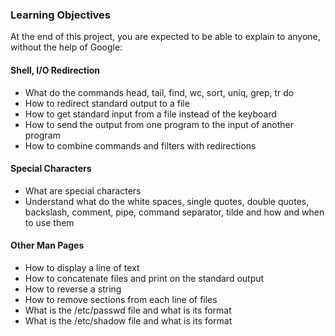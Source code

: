 ### Learning Objectives
At the end of this project, you are expected to be able to explain to anyone, without the help of Google:

#### Shell, I/O Redirection
- What do the commands head, tail, find, wc, sort, uniq, grep, tr do
- How to redirect standard output to a file
- How to get standard input from a file instead of the keyboard
- How to send the output from one program to the input of another program
- How to combine commands and filters with redirections

#### Special Characters
- What are special characters
- Understand what do the white spaces, single quotes, double quotes, backslash, comment, pipe, command separator, tilde and how and when to use them

#### Other Man Pages
- How to display a line of text
- How to concatenate files and print on the standard output
- How to reverse a string
- How to remove sections from each line of files
- What is the /etc/passwd file and what is its format
- What is the /etc/shadow file and what is its format
